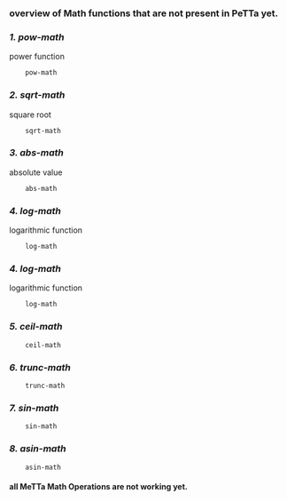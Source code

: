 ### overview of Math functions that are not present in PeTTa yet.

### ***1. pow-math***
power function
```metta
    pow-math 
```
### ***2. sqrt-math***
square root
```metta
    sqrt-math 
```
### ***3. abs-math***
absolute value
```metta
    abs-math 
```
### ***4. log-math***
logarithmic function
```metta
    log-math 
```
### ***4. log-math***
logarithmic function
```metta
    log-math 
```
### ***5. ceil-math***

```metta
    ceil-math 
```
### ***6. trunc-math***

```metta
    trunc-math 
```
### ***7. sin-math***

```metta
    sin-math 
```
### ***8. asin-math***

```metta
    asin-math 
```
#### all MeTTa Math Operations are not working yet.